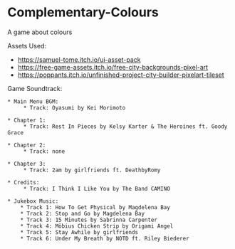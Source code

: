 # Complementary-Colours
A game about colours

Assets Used: 
* https://samuel-tome.itch.io/ui-asset-pack
* https://free-game-assets.itch.io/free-city-backgrounds-pixel-art
* https://poppants.itch.io/unfinished-project-city-builder-pixelart-tileset

Game Soundtrack: 

	* Main Menu BGM: 
		 * Track: Oyasumi by Kei Morimoto

	* Chapter 1: 
		 * Track: Rest In Pieces by Kelsy Karter & The Heroines ft. Goody Grace

	* Chapter 2: 
		 * Track: none

	* Chapter 3: 
		 * Track: 2am by girlfriends ft. DeathbyRomy

	* Credits: 
		 * Track: I Think I Like You by The Band CAMINO 

	* Jukebox Music:
	    * Track 1: How To Get Physical by Magdelena Bay
	    * Track 2: Stop and Go by Magdelena Bay
	    * Track 3: 15 Minutes by Sabrinna Carpenter
	    * Track 4: Möbius Chicken Strip by Origami Angel
	    * Track 5: Stay Awhile by girlfriends
	    * Track 6: Under My Breath by NOTD ft. Riley Biederer




